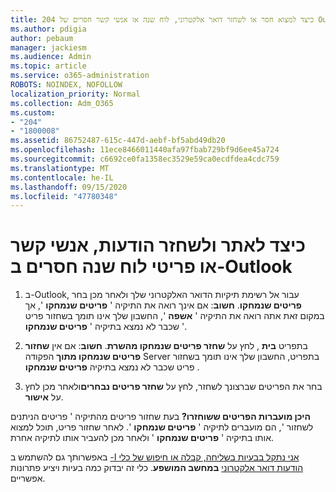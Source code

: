 ```yaml
---
title: 204 כיצד למצוא חסר או לשחזר דואר אלקטרוני, לוח שנה או אנשי קשר חסרים של Outlook
ms.author: pdigia
author: pebaum
manager: jackiesm
ms.audience: Admin
ms.topic: article
ms.service: o365-administration
ROBOTS: NOINDEX, NOFOLLOW
localization_priority: Normal
ms.collection: Adm_O365
ms.custom:
- "204"
- "1800008"
ms.assetid: 86752487-615c-447d-aebf-bf5abd49db20
ms.openlocfilehash: 11ece8466011440afa97fbab729bf9d6ee45a724
ms.sourcegitcommit: c6692ce0fa1358ec3529e59ca0ecdfdea4cdc759
ms.translationtype: MT
ms.contentlocale: he-IL
ms.lasthandoff: 09/15/2020
ms.locfileid: "47780348"
---
```

# <a name="how-to-find-and-recover-missing-messages-contacts-or-calendar-items-in-outlook"></a>כיצד לאתר ולשחזר הודעות, אנשי קשר או פריטי לוח שנה חסרים ב-Outlook

1. ב-Outlook, עבור אל רשימת תיקיות הדואר האלקטרוני שלך ולאחר מכן בחר **פריטים שנמחקו**. **חשוב**: אם אינך רואה את התיקיה ' **פריטים שנמחקו** ', אך במקום זאת אתה רואה את התיקיה ' **אשפה** ', החשבון שלך אינו תומך בשחזור פריט שכבר לא נמצא בתיקיה ' **פריטים שנמחקו** '.

2. בתפריט **בית** , לחץ על **שחזר פריטים שנמחקו מהשרת**. **חשוב**: אם אין **שחזור פריטים שנמחקו מתוך** הפקודה Server בתפריט, החשבון שלך אינו תומך בשחזור פריט שכבר לא נמצא בתיקיה **פריטים שנמחקו** .

3. בחר את הפריטים שברצונך לשחזר, לחץ על **שחזר פריטים נבחרים**ולאחר מכן לחץ על **אישור**.

**היכן מועברות הפריטים ששוחזרו?** בעת שחזור פריטים מהתיקיה ' פריטים הניתנים לשחזור ', הם מועברים לתיקיה ' **פריטים שנמחקו** '. לאחר שחזור פריט, תוכל למצוא אותו בתיקיה ' **פריטים שנמחקו** ' ולאחר מכן להעביר אותו לתיקיה אחרת.

באפשרותך גם להשתמש ב [-I אני נתקל בבעיות בשליחה, קבלה או חיפוש של כלי הודעות דואר אלקטרוני](https://aka.ms/SaRA-OutlookSendReceive) **במחשב המושפע**. כלי זה יבדוק כמה בעיות ויציע פתרונות אפשריים.
